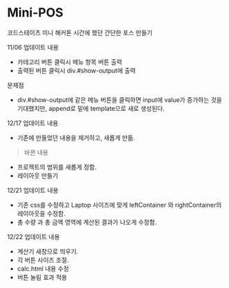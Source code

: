 # Mini-POS
코드스테이츠 미니 해커톤 시간에 했던 간단한 포스 만들기



11/06 업데이트 내용
- 카테고리 버튼 클릭시 메뉴 항목 버튼 출력
- 출력된 버튼 클릭시 div.#show-output에 출력

문제점
- div.#show-output에 같은 메뉴 버튼을 클릭하면 input에 value가 증가하는 것을 기대했지만,
append로 밑에 template으로 새로 생성된다.


12/17 업데이트 내용
- 기존에 만들었던 내용을 제거하고, 새롭게 만듦.
> 바뀐 내용
- 프로젝트의 범위를 새롭게 정함.
- 레이아웃 만들기

12/21 업데이트 내용
- 기존 css를 수정하고 Laptop 사이즈에 맞게 leftContainer 와 rightContainer의 레이아웃을 수정함.
- 총 수량 과 총 금액 영역에 계산된 결과가 나오게 수정함.

12/22 업데이트 내용
- 계산기 새창으로 띄우기.
- 각 버튼 사이즈 조절.
- calc.html 내용 수정
- 버튼 눌림 효과 적용